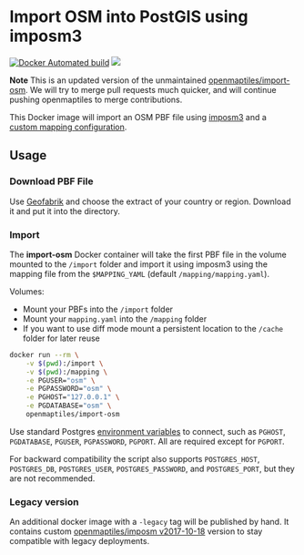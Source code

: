 # Import OSM into PostGIS using imposm3
[![Docker Automated build](https://img.shields.io/docker/automated/sophox/import-osm.svg)](https://hub.docker.com/r/sophox/import-osm/) [![](https://images.microbadger.com/badges/image/sophox/import-osm.svg)](https://microbadger.com/images/sophox/import-osm "Get your own image badge on microbadger.com")

**Note**
This is an updated version of the unmaintained [openmaptiles/import-osm](https://github.com/openmaptiles/import-osm).
We will try to merge pull requests much quicker, and will continue pushing openmaptiles to merge contributions.


This Docker image will import an OSM PBF file using [imposm3](https://github.com/omniscale/imposm3) and
a [custom mapping configuration](https://imposm.org/docs/imposm3/latest/mapping.html).

## Usage

### Download PBF File

Use [Geofabrik](http://download.geofabrik.de/index.html) and choose the extract
of your country or region. Download it and put it into the directory.

### Import

The **import-osm** Docker container will take the first PBF file in the volume mounted to the `/import` folder and import it using imposm3 using the mapping file from the `$MAPPING_YAML` (default `/mapping/mapping.yaml`).

Volumes:
 - Mount your PBFs into the `/import` folder
 - Mount your `mapping.yaml` into the `/mapping` folder
 - If you want to use diff mode mount a persistent location to the `/cache` folder for later reuse

```bash
docker run --rm \
    -v $(pwd):/import \
    -v $(pwd):/mapping \
    -e PGUSER="osm" \
    -e PGPASSWORD="osm" \
    -e PGHOST="127.0.0.1" \
    -e PGDATABASE="osm" \
    openmaptiles/import-osm
```

Use standard Postgres [environment variables](https://www.postgresql.org/docs/current/libpq-envars.html) to connect,
such as `PGHOST`, `PGDATABASE`, `PGUSER`, `PGPASSWORD`, `PGPORT`.  All are required except for `PGPORT`.

For backward compatibility the script also supports `POSTGRES_HOST`, `POSTGRES_DB`, `POSTGRES_USER`,
`POSTGRES_PASSWORD`, and `POSTGRES_PORT`, but they are not recommended.

### Legacy version
An additional docker image with a `-legacy` tag will be published by hand.
It contains custom [openmaptiles/imposm v2017-10-18](https://github.com/openmaptiles/imposm3/tree/v2017-10-18) version
to stay compatible with legacy deployments. 


